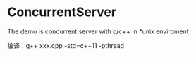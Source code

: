 # ConcurrentServer

The demo is concurrent server with c/c++ in *unix enviroment

编译：g++ xxx.cpp -std=c++11 -pthread
